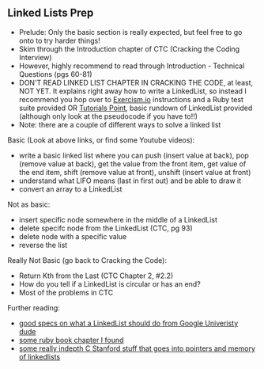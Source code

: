 ## Linked Lists Prep

- Prelude: Only the basic section is really expected, but feel free to go onto to try harder things!
- Skim through the Introduction chapter of CTC (Cracking the Coding Interview)
- However, highly recommend to read through Introduction - Technical Questions (pgs 60-81)
- DON'T READ LINKED LIST CHAPTER IN CRACKING THE CODE, at least, NOT YET.  It explains right away how to write a LinkedList, so instead I recommend you hop over to [Exercism.io](http://exercism.io/exercises/ruby/simple-linked-list/readme) instructions and a Ruby test suite provided OR [Tutorials Point](https://www.tutorialspoint.com/data_structures_algorithms/linked_lists_algorithm.htm), basic rundown of LinkedList provided (although only look at the pseudocode if you have to!!)
- Note: there are a couple of different ways to solve a linked list


Basic (Look at above links, or find some Youtube videos):
- write a basic linked list where you can push (insert value at back), pop (remove value at back), get the value from the front item, get value of the end item, shift (remove value at front), unshift (insert value at front)
- understand what LIFO means (last in first out) and be able to draw it
- convert an array to a LinkedList

Not as basic:
- insert specific node somewhere in the middle of a LinkedList
- delete specifc node from the LinkedList (CTC, pg 93)
- delete node with a specific value
- reverse the list


Really Not Basic (go back to Cracking the Code):
- Return Kth from the Last (CTC Chapter 2, #2.2)
- How do you tell if a LinkedList is circular or has an end?
- Most of the problems in CTC


Further reading:
- [good specs on what a LinkedList should do from Google Univeristy dude](https://github.com/jwasham/google-interview-university#linked-lists)
- [some ruby book chapter I found](http://www.brpreiss.com/books/opus8/html/page96.html)
- [some really indepth C Stanford stuff that goes into pointers and memory of linkedlists](http://cslibrary.stanford.edu/103/LinkedListBasics.pdf)

